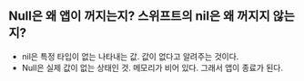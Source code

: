 ## Null은 왜 앱이 꺼지는지? 스위프트의 nil은 왜 꺼지지 않는지?
- nil은 특정 타입이 없는 나타내는 값. 값이 없다고 알려주는 것이다.
- Null은 실제 값이 없는 상태인 것. 메모리가 비어 있다. 그래서 앱이 종료가 된다.